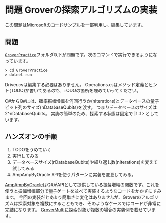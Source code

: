 # 問題 Groverの探索アルゴリズムの実装

この問題は[Microsoftのコードサンプル](https://github.com/Microsoft/Quantum/tree/release/v0.3.1810/Samples/src/DatabaseSearch)を一部利用し、編集しています。


## 問題

[`GroverPractice`](./GroverPractice)フォルダ以下が問題です。次のコマンドで実行できるようになっています。

```
> cd GroverPractice 
> dotnet run
```

Driver.csは編集する必要はありません。
Operations.qsはメソッド定義とヒント(TODO)が書いてあるので、TODOの箇所を埋めていってください。

C#からQ#には、確率振幅増幅を何回行うか(nIterations)とデータベースの量子ビット列のサイズ(nDatabaseQubits)を渡す。
つまりデータベースのサイズは2^nDatabaseQubits。
実装の簡単のため、探索する状態は固定で |1..1> としています。

## ハンズオンの手順

1. TODOをうめていく
2. 実行してみる
3. データベースサイズ(nDatabaseQubits)や繰り返し数(nIterations)を変えて試してみる
4. AmpAmpByOracle APIを使うパターンに実装を変更してみる。

[AmpAmpByOracle](https://docs.microsoft.com/en-us/qsharp/api/canon/microsoft.quantum.canon.ampampbyoracle?view=qsharp-preview)はQ#がAPIとして提供している振幅増幅の関数です。これを使うと振幅増幅部分で量子ゲートを並べて実装するようなコードをかかずにすみます。
今回の実装だとあまり簡単さに変化はありませんが、Groverのアルゴリズムは探索対象を複数にすることもでき、そのようなケースではコードが非常に完結になります。
[GroverMulti](./GroverMulti)に探索対象が複数の場合の実装例を載せています。